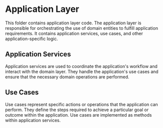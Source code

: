 # Application Layer

This folder contains application layer code. The application layer is responsible for orchestrating the use of domain entities to fulfill application requirements. It contains application services, use cases, and other application-specific logic.

## Application Services

Application services are used to coordinate the application's workflow and interact with the domain layer. They handle the application's use cases and ensure that the necessary domain operations are performed.

## Use Cases

Use cases represent specific actions or operations that the application can perform. They define the steps required to achieve a particular goal or outcome within the application. Use cases are implemented as methods within application services.
